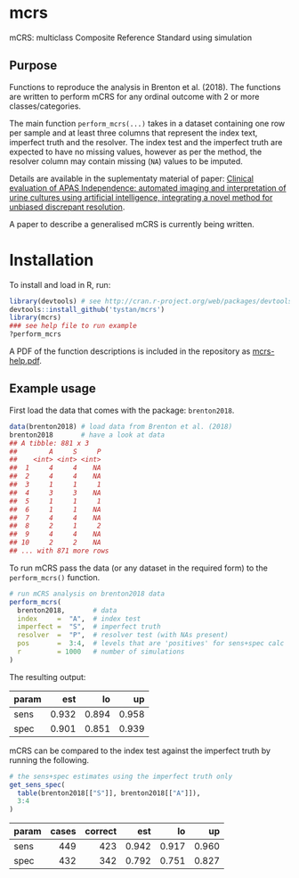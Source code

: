 # mcrs
mCRS: multiclass Composite Reference Standard using simulation

## Purpose
Functions to reproduce the analysis in Brenton et al. (2018). The functions are written to perform mCRS for any ordinal outcome with 2 or more classes/categories.

The main function `perform_mcrs(...)` takes in a dataset containing one row per sample and at least three columns that represent the index text, imperfect truth and the resolver. The index test and the imperfect truth are expected to have no missing values, however as per the method, the resolver column may contain missing (`NA`) values to be imputed.

Details are available in the suplementaty material of paper:
[Clinical evaluation of APAS Independence: automated imaging and interpretation of urine cultures using artificial intelligence, integrating a novel method for unbiased discrepant resolution](https://notavailableyetsorry.com/). 

A paper to describe a generalised mCRS is currently being written.

# Installation
To install and load in R, run:
```R
library(devtools) # see http://cran.r-project.org/web/packages/devtools/README.html
devtools::install_github('tystan/mcrs')
library(mcrs)
### see help file to run example
?perform_mcrs
```

A PDF of the function descriptions is included in the repository as [mcrs-help.pdf](https://github.com/tystan/mcrs/blob/master/mcrs-help.pdf).

## Example usage

First load the data that comes with the package: `brenton2018`.

```R
data(brenton2018) # load data from Brenton et al. (2018)
brenton2018       # have a look at data
## A tibble: 881 x 3
##        A     S     P
##    <int> <int> <int>
##  1     4     4    NA
##  2     4     4    NA
##  3     1     1     1
##  4     3     3    NA
##  5     1     1     1
##  6     1     1    NA
##  7     4     4    NA
##  8     2     1     2
##  9     4     4    NA
## 10     2     2    NA
## ... with 871 more rows
```

To run mCRS pass the data (or any dataset in the required form) to the `perform_mcrs()` function.

```r
# run mCRS analysis on brenton2018 data
perform_mcrs(
  brenton2018,       # data
  index     =  "A",  # index test
  imperfect =  "S",  # imperfect truth
  resolver  =  "P",  # resolver test (with NAs present)
  pos       =  3:4,  # levels that are 'positives' for sens+spec calc
  r         = 1000   # number of simulations
)
```

The resulting output:

|param |   est|    lo|    up|
|:-----|-----:|-----:|-----:|
|sens  | 0.932| 0.894| 0.958|
|spec  | 0.901| 0.851| 0.939|


mCRS can be compared to the index test against the imperfect truth by running the following.

```r
# the sens+spec estimates using the imperfect truth only
get_sens_spec(
  table(brenton2018[["S"]], brenton2018[["A"]]), 
  3:4
)
```

|param | cases| correct|   est|    lo|    up|
|:-----|-----:|-------:|-----:|-----:|-----:|
|sens  |   449|     423| 0.942| 0.917| 0.960|
|spec  |   432|     342| 0.792| 0.751| 0.827|



<!--- ![](https://github.com/tystan/mcrs/blob/master/example.png) --->

